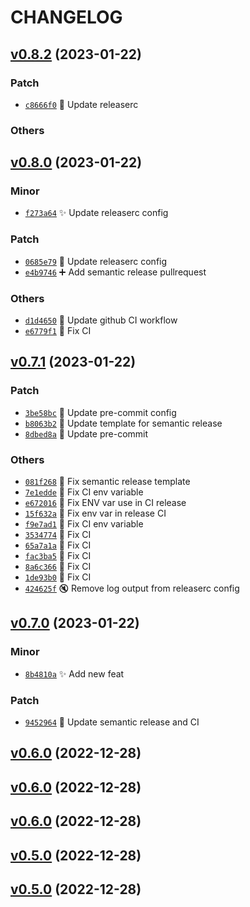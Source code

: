 # CHANGELOG

## [v0.8.2](https://github.com/rdeville/test/compare/0.8.1...0.8.2) (2023-01-22)

### Patch

  * [`c8666f0`](https://github.com/rdeville/test/commit/c8666f0) 🔧 Update releaserc 

### Others

## [v0.8.0](https://github.com/rdeville/test/compare/0.7.1...0.8.0) (2023-01-22)

### Minor

  * [`f273a64`](https://github.com/rdeville/test/commit/f273a64) ✨ Update releaserc config 

### Patch

  * [`0685e79`](https://github.com/rdeville/test/commit/0685e79) 🔧 Update releaserc config 
  * [`e4b9746`](https://github.com/rdeville/test/commit/e4b9746) ➕ Add semantic release pullrequest 

### Others

  * [`d1d4650`](https://github.com/rdeville/test/commit/d1d4650) 💚 Update github CI workflow 
  * [`e6779f1`](https://github.com/rdeville/test/commit/e6779f1) 💚 Fix CI

## [v0.7.1](https://github.com/rdeville/test/compare/0.7.0...0.7.1) (2023-01-22)

### Patch

  * [`3be58bc`](https://github.com/rdeville/test/commit/3be58bc) 🔧 Update pre-commit config 
  * [`b8063b2`](https://github.com/rdeville/test/commit/b8063b2) 🔧 Update template for semantic release 
  * [`8dbed8a`](https://github.com/rdeville/test/commit/8dbed8a) 🔧 Update pre-commit 

### Others

  * [`081f268`](https://github.com/rdeville/test/commit/081f268) 💚 Fix semantic release template 
  * [`7e1edde`](https://github.com/rdeville/test/commit/7e1edde) 💚 Fix CI env variable 
  * [`e672016`](https://github.com/rdeville/test/commit/e672016) 💚 Fix ENV var use in CI release 
  * [`15f632a`](https://github.com/rdeville/test/commit/15f632a) 💚 Fix env var in release CI 
  * [`f9e7ad1`](https://github.com/rdeville/test/commit/f9e7ad1) 💚 Fix CI env variable 
  * [`3534774`](https://github.com/rdeville/test/commit/3534774) 💚 Fix CI 
  * [`65a7a1a`](https://github.com/rdeville/test/commit/65a7a1a) 💚 Fix CI 
  * [`fac3ba5`](https://github.com/rdeville/test/commit/fac3ba5) 💚 Fix CI 
  * [`8a6c366`](https://github.com/rdeville/test/commit/8a6c366) 💚 Fix CI 
  * [`1de93b0`](https://github.com/rdeville/test/commit/1de93b0) 💚 Fix CI 
  * [`424625f`](https://github.com/rdeville/test/commit/424625f) 🔇 Remove log output from releaserc config

## [v0.7.0](https://github.com/rdeville/test/compare/0.6.0...0.7.0) (2023-01-22)

### Minor
  * [`8b4810a`](https://github.com/rdeville/test/commit/8b4810a) ✨ Add new feat 

### Patch
  * [`9452964`](https://github.com/rdeville/test/commit/9452964) 🔧 Update semantic release and CI

## [v0.6.0](https://github.com/rdeville/test/compare/0.5.0...0.6.0) (2022-12-28)

## [v0.6.0](https://github.com/rdeville/test/compare/0.5.0...0.6.0) (2022-12-28)

## [v0.6.0](https://github.com/rdeville/test/compare/0.5.0...0.6.0) (2022-12-28)

## [v0.5.0](https://github.com/rdeville/test/compare/0.4.0...0.5.0) (2022-12-28)

## [v0.5.0](https://github.com/rdeville/test/compare/0.4.0...0.5.0) (2022-12-28)
